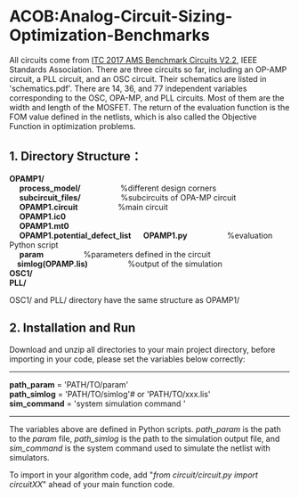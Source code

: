 # ACOB:Analog-Circuit-Sizing-Optimization-Benchmarks
All circuits come from [ITC 2017 AMS Benchmark Circuits V2.2](https://sagroups.ieee.org/2427/analogue-benchmark-circuits/), IEEE Standards Association.
There are three circuits so far, including an OP-AMP circuit, a PLL circuit, and an OSC circuit. Their schematics are listed in 'schematics.pdf'. There are 14, 36, and 77 independent variables corresponding to the OSC, OPA-MP, and PLL circuits. Most of them are the width and length of the MOSFET. The return of the evaluation function is the FOM value defined in the netlists, which is also called the Objective Function in optimization problems. 
## 1. Directory Structure：  
**OPAMP1/**                           
     &emsp; **process_model/** &emsp; &emsp; &emsp; &emsp;%different design corners  
     &emsp; **subcircuit_files/** &emsp; &emsp; &emsp; &emsp;%subcircuits of OPA-MP circuit   
     &emsp; **OPAMP1.circuit** &emsp; &emsp; &emsp; &emsp;%main circuit   
     &emsp; **OPAMP1.ic0**  
     &emsp; **OPAMP1.mt0**  
     &emsp; **OPAMP1.potential_defect_list** 
     &emsp; **OPAMP1.py** &emsp; &emsp; &emsp; &emsp;%evaluation Python script  
     &emsp; **param** &emsp; &emsp; &emsp; &emsp;%parameters defined in the circuit  
      &emsp;**simlog(OPAMP.lis)** &emsp; &emsp; &emsp; &emsp;%output of the simulation  
**OSC1/**  
**PLL/**

OSC1/ and PLL/ directory have the same structure as OPAMP1/  
## 2. Installation and Run  
Download and unzip all directories to your main project directory, before importing in your code, please set the variables below correctly:  
  ****
  **path_param** = 'PATH/TO/param'    
  **path_simlog** = 'PATH/TO/simlog'# or 'PATH/TO/xxx.lis'  
  **sim_command** = 'system simulation command '  
  ****  
The variables above are defined in Python scripts. _path_param_ is the path to the _param_ file, _path_simlog_ is the path to the simulation output file, and _sim_command_ is the system command used to simulate the netlist with simulators.  

To import in your algorithm code, add "_from circuit/circuit.py import circuitXX_" ahead of your main function code. 
       
